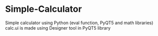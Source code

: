 # Simple-Calculator
Simple calculator using Python (eval function, PyQT5 and math libraries)
calc.ui is made using Designer tool in PyQT5 library
